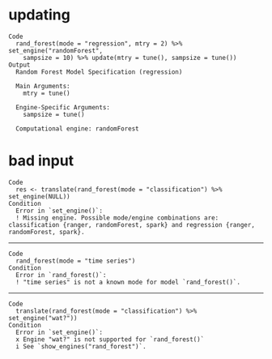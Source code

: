 # updating

    Code
      rand_forest(mode = "regression", mtry = 2) %>% set_engine("randomForest",
        sampsize = 10) %>% update(mtry = tune(), sampsize = tune())
    Output
      Random Forest Model Specification (regression)
      
      Main Arguments:
        mtry = tune()
      
      Engine-Specific Arguments:
        sampsize = tune()
      
      Computational engine: randomForest 
      

# bad input

    Code
      res <- translate(rand_forest(mode = "classification") %>% set_engine(NULL))
    Condition
      Error in `set_engine()`:
      ! Missing engine. Possible mode/engine combinations are: classification {ranger, randomForest, spark} and regression {ranger, randomForest, spark}.

---

    Code
      rand_forest(mode = "time series")
    Condition
      Error in `rand_forest()`:
      ! "time series" is not a known mode for model `rand_forest()`.

---

    Code
      translate(rand_forest(mode = "classification") %>% set_engine("wat?"))
    Condition
      Error in `set_engine()`:
      x Engine "wat?" is not supported for `rand_forest()`
      i See `show_engines("rand_forest")`.

